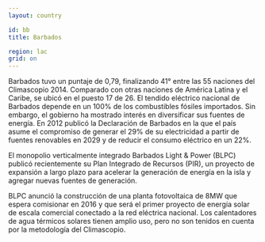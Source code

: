 ```yaml
---
layout: country

id: bb
title: Barbados

region: lac
grid: on
---
```

Barbados tuvo un puntaje de 0,79, finalizando 41° entre las 55 naciones del Climascopio 2014. Comparado con otras naciones de América Latina y el Caribe, se ubicó en el puesto 17 de 26. El tendido eléctrico nacional de Barbados depende en un 100% de los combustibles fósiles importados. Sin embargo, el gobierno ha mostrado interés en diversificar sus fuentes de energía. En 2012 publicó la Declaración de Barbados en la que el país asume el compromiso de generar el 29% de su electricidad a partir de fuentes renovables en 2029 y de reducir el consumo eléctrico en un 22%.

El monopolio verticalmente integrado Barbados Light & Power (BLPC) publicó recientemente su Plan Integrado de Recursos (PIR), un proyecto de expansión a largo plazo para acelerar la generación de energía en la isla y agregar nuevas fuentes de generación.

BLPC anunció la construcción de una planta fotovoltaica de 8MW que espera comisionar en 2016 y que será el primer proyecto de energía solar de escala comercial conectado a la red eléctrica nacional. Los calentadores de agua térmicos solares tienen amplio uso, pero no son tenidos en cuenta por la metodología del Climascopio.